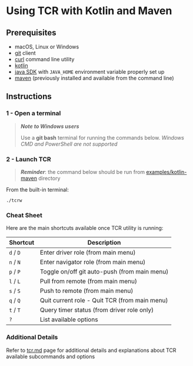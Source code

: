 # Using TCR with Kotlin and Maven

## Prerequisites

- macOS, Linux or Windows
- [git](https://git-scm.com/) client
- [curl](https://curl.se/download.html) command line utility
- [kotlin](https://kotlinlang.org/docs/home.html)
- [java SDK](https://www.oracle.com/java/technologies/downloads/) with `JAVA_HOME` environment variable properly set up
- [maven](https://maven.apache.org/) (previously installed and available from the command line)

## Instructions

### 1 - Open a terminal

> ***Note to Windows users***
>
> Use a **git bash** terminal for running the commands below.
> _Windows CMD and PowerShell are not supported_

### 2 - Launch TCR

> ***Reminder***: the command below should be run from
> [examples/kotlin-maven](.)
> directory

From the built-in terminal:

```shell
./tcrw
```

### Cheat Sheet

Here are the main shortcuts available once TCR utility is running:

| Shortcut  | Description                                   |
|-----------|-----------------------------------------------|
| `d` / `D` | Enter driver role (from main menu)            |
| `n` / `N` | Enter navigator role (from main menu)         |
| `p` / `P` | Toggle on/off git auto-push (from main menu)  |
| `l` / `L` | Pull from remote (from main menu)             |
| `s` / `S` | Push to remote (from main menu)               |
| `q` / `Q` | Quit current role - Quit TCR (from main menu) |
| `t` / `T` | Query timer status (from driver role only)    |
| `?`       | List available options                        |

### Additional Details

Refer to [tcr.md](../../doc/tcr.md) page for additional details and explanations about TCR
available subcommands and options

